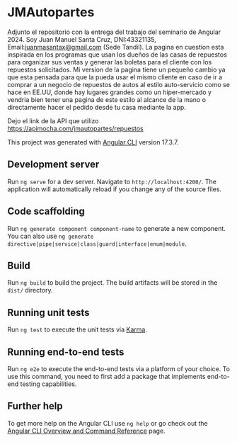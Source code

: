 # JMAutopartes
Adjunto el repositorio con la entrega del trabajo del seminario de Angular 2024. Soy Juan Manuel Santa Cruz, DNI:43321135, Email:juanmasantax@gmail.com (Sede Tandil). La pagina en cuestion esta inspirada en los programas que usan los dueños de las casas de repuestos para organizar sus ventas y generar las boletas para el cliente con los repuestos solicitados. Mi version de la pagina tiene un pequeño cambio ya que esta pensada para que la pueda usar el mismo cliente en caso de ir a comprar a un negocio de repuestos de autos al estilo auto-servicio como se hace en EE.UU, donde hay lugares grandes como un hiper-mercado y vendria bien tener una pagina de este estilo al alcance de la mano o directamente hacer el pedido desde tu casa mediante la app.

Dejo el link de la API que utilizo https://apimocha.com/jmautopartes/repuestos



This project was generated with [Angular CLI](https://github.com/angular/angular-cli) version 17.3.7.

## Development server

Run `ng serve` for a dev server. Navigate to `http://localhost:4200/`. The application will automatically reload if you change any of the source files.

## Code scaffolding

Run `ng generate component component-name` to generate a new component. You can also use `ng generate directive|pipe|service|class|guard|interface|enum|module`.

## Build

Run `ng build` to build the project. The build artifacts will be stored in the `dist/` directory.

## Running unit tests

Run `ng test` to execute the unit tests via [Karma](https://karma-runner.github.io).

## Running end-to-end tests

Run `ng e2e` to execute the end-to-end tests via a platform of your choice. To use this command, you need to first add a package that implements end-to-end testing capabilities.

## Further help

To get more help on the Angular CLI use `ng help` or go check out the [Angular CLI Overview and Command Reference](https://angular.io/cli) page.

